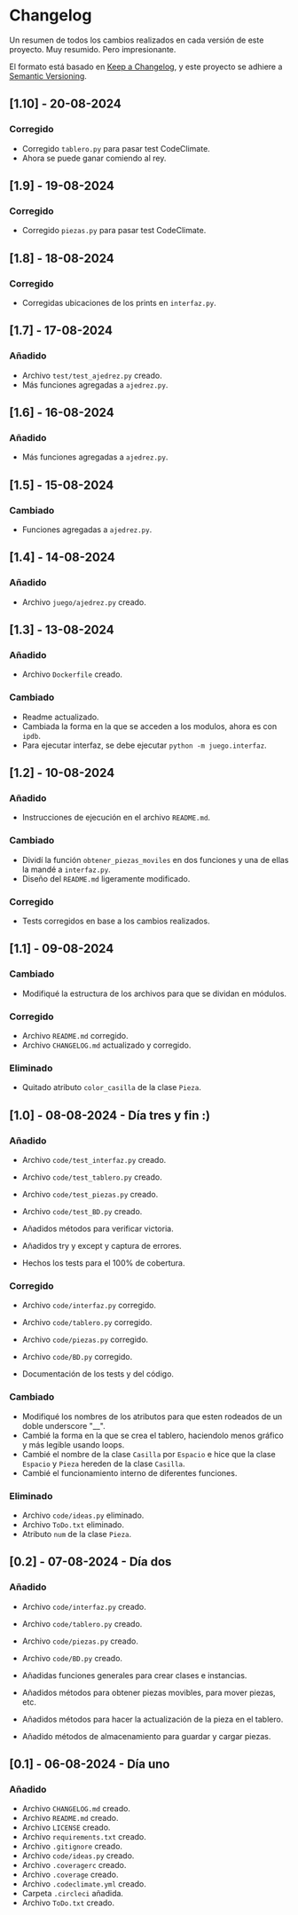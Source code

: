 # Changelog

Un resumen de todos los cambios realizados en cada versión de este proyecto.
Muy resumido. Pero impresionante.

El formato está basado en [Keep a Changelog](https://keepachangelog.com/en/1.1.0/),
y este proyecto se adhiere a [Semantic Versioning](https://semver.org/spec/v2.0.0.html).

## [1.10] - 20-08-2024

### Corregido

- Corregido `tablero.py` para pasar test CodeClimate.
- Ahora se puede ganar comiendo al rey.

## [1.9] - 19-08-2024

### Corregido

- Corregido `piezas.py` para pasar test CodeClimate.

## [1.8] - 18-08-2024

### Corregido

- Corregidas ubicaciones de los prints en `interfaz.py`.

## [1.7] - 17-08-2024

### Añadido

- Archivo `test/test_ajedrez.py` creado.
- Más funciones agregadas a `ajedrez.py`.

## [1.6] - 16-08-2024

### Añadido

- Más funciones agregadas a `ajedrez.py`.

## [1.5] - 15-08-2024

### Cambiado

- Funciones agregadas a `ajedrez.py`.

## [1.4] - 14-08-2024

### Añadido

- Archivo `juego/ajedrez.py` creado.

## [1.3] - 13-08-2024

### Añadido

- Archivo `Dockerfile` creado.

### Cambiado

- Readme actualizado.
- Cambiada la forma en la que se acceden a los modulos, ahora es con `ipdb`.
- Para ejecutar interfaz, se debe ejecutar `python -m juego.interfaz`.

## [1.2] - 10-08-2024

### Añadido

- Instrucciones de ejecución en el archivo `README.md`.

### Cambiado

- Dividí la función `obtener_piezas_moviles` en dos funciones y una de ellas la mandé a `interfaz.py`.
- Diseño del `README.md` ligeramente modificado.

### Corregido

- Tests corregidos en base a los cambios realizados.

## [1.1] - 09-08-2024

### Cambiado

- Modifiqué la estructura de los archivos para que se dividan en módulos.

### Corregido

- Archivo `README.md` corregido.
- Archivo `CHANGELOG.md` actualizado y corregido.

### Eliminado

- Quitado atributo `color_casilla` de la clase `Pieza`.

## [1.0] - 08-08-2024 - Día tres y fin :)

### Añadido

- Archivo `code/test_interfaz.py` creado.
- Archivo `code/test_tablero.py` creado.
- Archivo `code/test_piezas.py` creado.
- Archivo `code/test_BD.py` creado.

- Añadidos métodos para verificar victoria.
- Añadidos try y except y captura de errores.
- Hechos los tests para el 100% de cobertura.

### Corregido

- Archivo `code/interfaz.py` corregido.
- Archivo `code/tablero.py` corregido.
- Archivo `code/piezas.py` corregido.
- Archivo `code/BD.py` corregido.

- Documentación de los tests y del código.

### Cambiado

- Modifiqué los nombres de los atributos para que esten rodeados de un doble underscore "__".
- Cambié la forma en la que se crea el tablero, haciendolo menos gráfico y
  más legible usando loops.
- Cambié el nombre de la clase `Casilla` por `Espacio` e hice que la clase
  `Espacio` y `Pieza` hereden de la clase `Casilla`.
- Cambié el funcionamiento interno de diferentes funciones.

### Eliminado

- Archivo `code/ideas.py` eliminado.
- Archivo `ToDo.txt` eliminado.
- Atributo `num` de la clase `Pieza`.

## [0.2] - 07-08-2024 - Día dos

### Añadido

- Archivo `code/interfaz.py` creado.
- Archivo `code/tablero.py` creado.
- Archivo `code/piezas.py` creado.
- Archivo `code/BD.py` creado.

- Añadidas funciones generales para crear clases e instancias.
- Añadidos métodos para obtener piezas movibles, para mover piezas, etc.
- Añadidos métodos para hacer la actualización de la pieza en el tablero.
- Añadido métodos de almacenamiento para guardar y cargar piezas.

## [0.1] - 06-08-2024 - Día uno

### Añadido

- Archivo `CHANGELOG.md` creado.
- Archivo `README.md` creado.
- Archivo `LICENSE` creado.
- Archivo `requirements.txt` creado.
- Archivo `.gitignore` creado.
- Archivo `code/ideas.py` creado.
- Archivo `.coveragerc` creado.
- Archivo `.coverage` creado.
- Archivo `.codeclimate.yml` creado.
- Carpeta `.circleci` añadida.
- Archivo `ToDo.txt` creado.